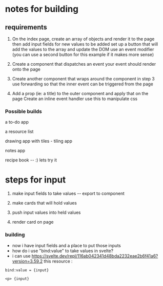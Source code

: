 # notes for building 

## requirements  


1. On the index page, create an array of objects and render it to the page
then add input fields for new values to be added
set up a button that will add the values to the array and update the DOM
use an event modifier (you can use a second button for this example if it makes more sense)

2. Create a component that dispatches an event
your event should render onto the page

3. Create another component that wraps around the component in step 3
use forwarding so that the inner event can be triggered from the page

4. Add a prop (ie: a title) to the outer component and apply that on the page
Create an inline event handler
use this to manipulate css

### Possible builds 

a to-do app

a resource list 

drawing app with tiles - tiling app

notes app

recipe book -- :) lets try it

# steps for input

1. make input fields to take values -- export to component

2. make cards that will hold values

3. push input values into held values

4. render card on page

### building 

- now i have input fields and a place to put those inputs 
- how do i use "bind:value" to take values in svelte?
- i can use https://svelte.dev/repl/116ab042341d48bda2232eae2b6f41a6?version=3.59.2 this resource : 
```
bind:value = {input}

<p> {input}
```